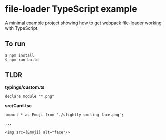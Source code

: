 file-loader TypeScript example
======

A minimal example project showing how to get webpack file-loader working with TypeScript.

To run
------

```
$ npm install
$ npm run build
```

TLDR
------

**typings/custom.ts**

```
declare module "*.png"
```

**src/Card.tsc**

```
import * as Emoji from './slightly-smiling-face.png';

...

<img src={Emoji} alt="face"/>

```

